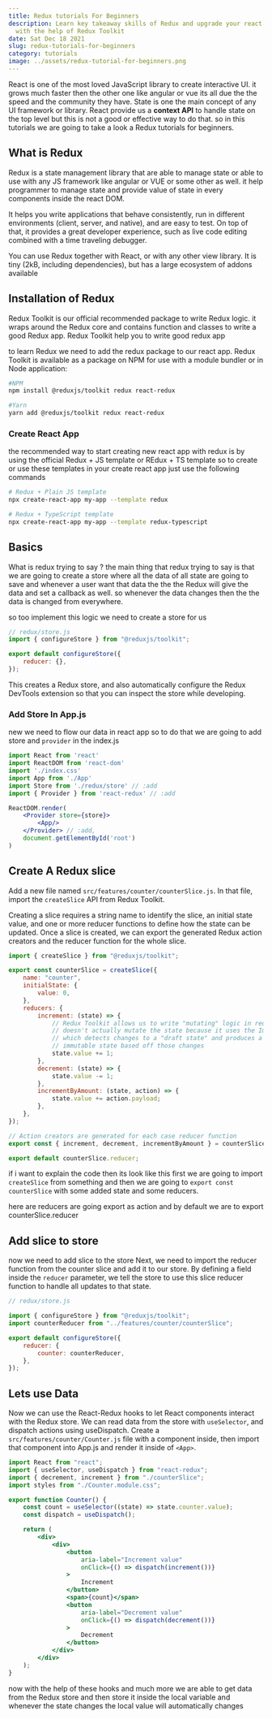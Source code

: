 ```yaml
---
title: Redux tutorials For Beginners
description: Learn key takeaway skills of Redux and upgrade your react skills
  with the help of Redux Toolkit
date: Sat Dec 18 2021
slug: redux-tutorials-for-beginners
category: tutorials
image: ../assets/redux-tutorial-for-beginners.png
---
```


React is one of the most loved JavaScript library to create interactive UI. it grows much faster then the other one like angular or vue its all due the the speed and the community they have. State is one the main concept of any UI framework or library. React provide us a **context API** to handle state on the top level but this is not a good or effective way to do that. so in this tutorials we are going to take a look a Redux tutorials for beginners.

## What is Redux

Redux is a state management library that are able to manage state or able to use with any JS framework like angular or VUE or some other as well. it help programmer to manage state and provide value of state in every components inside the react DOM.

It helps you write applications that behave consistently, run in different environments (client, server, and native), and are easy to test. On top of that, it provides a great developer experience, such as live code editing combined with a time traveling debugger.

You can use Redux together with React, or with any other view library. It is tiny (2kB, including dependencies), but has a large ecosystem of addons available

## Installation of Redux

Redux Toolkit is our official recommended package to write Redux logic. it wraps around the Redux core and contains function and classes to write a good Redux app. Redux Toolkit help you to write good redux app

to learn Redux we need to add the redux package to our react app. Redux Toolkit is available as a package on NPM for use with a module bundler or in Node application:

```bash
#NPM
npm install @reduxjs/toolkit redux react-redux

#Yarn
yarn add @reduxjs/toolkit redux react-redux
```

### Create React App

the recommended way to start creating new react app with redux is by using the official Redux + JS template or REdux + TS template
so to create or use these templates in your create react app just use the following commands

```bash
# Redux + Plain JS template
npx create-react-app my-app --template redux

# Redux + TypeScript template
npx create-react-app my-app --template redux-typescript
```

## Basics

What is redux trying to say ? the main thing that redux trying to say is that we are going to create a store where all the data of all state are going to save and whenever a user want that data the the the Redux will give the data and set a callback as well. so whenever the data changes then the the data is changed from everywhere.

so too implement this logic we need to create a store for us

```js
// redux/store.js
import { configureStore } from "@reduxjs/toolkit";

export default configureStore({
	reducer: {},
});
```

This creates a Redux store, and also automatically configure the Redux DevTools extension so that you can inspect the store while developing.

### Add Store In App.js

new we need to flow our data in react app so to do that we are going to add store and `provider` in the index.js

```jsx
import React from 'react'
import ReactDOM from 'react-dom'
import './index.css'
import App from './App'
import Store from './redux/store' // :add
import { Provider } from 'react-redux' // :add

ReactDOM.render(
	<Provider store={store}>
		<App/>
	</Provider> // :add,
	document.getElementById('root')
)
```

## Create A Redux slice

Add a new file named `src/features/counter/counterSlice.js`. In that file, import the `createSlice` API from Redux Toolkit.

Creating a slice requires a string name to identify the slice, an initial state value, and one or more reducer functions to define how the state can be updated. Once a slice is created, we can export the generated Redux action creators and the reducer function for the whole slice.

```js
import { createSlice } from "@reduxjs/toolkit";

export const counterSlice = createSlice({
	name: "counter",
	initialState: {
		value: 0,
	},
	reducers: {
		increment: (state) => {
			// Redux Toolkit allows us to write "mutating" logic in reducers. It
			// doesn't actually mutate the state because it uses the Immer library,
			// which detects changes to a "draft state" and produces a brand new
			// immutable state based off those changes
			state.value += 1;
		},
		decrement: (state) => {
			state.value -= 1;
		},
		incrementByAmount: (state, action) => {
			state.value += action.payload;
		},
	},
});

// Action creators are generated for each case reducer function
export const { increment, decrement, incrementByAmount } = counterSlice.actions;

export default counterSlice.reducer;
```

if i want to explain the code then its look like this first we are going to import `createSlice` from something and then we are going to `export const counterSlice` with some added state and some reducers.

here are reducers are going export as action and by default we are to export counterSlice.reducer

## Add slice to store

now we need to add slice to the store Next, we need to import the reducer function from the counter slice and add it to our store. By defining a field inside the `reducer` parameter, we tell the store to use this slice reducer function to handle all updates to that state.

```js
// redux/store.js

import { configureStore } from "@reduxjs/toolkit";
import counterReducer from "../features/counter/counterSlice";

export default configureStore({
	reducer: {
		counter: counterReducer,
	},
});
```

## Lets use Data

Now we can use the React-Redux hooks to let React components interact with the Redux store. We can read data from the store with `useSelector`, and dispatch actions using useDispatch. Create a `src/features/counter/Counter.js` file with a <Counter> component inside, then import that component into App.js and render it inside of `<App>`.

```jsx
import React from "react";
import { useSelector, useDispatch } from "react-redux";
import { decrement, increment } from "./counterSlice";
import styles from "./Counter.module.css";

export function Counter() {
	const count = useSelector((state) => state.counter.value);
	const dispatch = useDispatch();

	return (
		<div>
			<div>
				<button
					aria-label="Increment value"
					onClick={() => dispatch(increment())}
				>
					Increment
				</button>
				<span>{count}</span>
				<button
					aria-label="Decrement value"
					onClick={() => dispatch(decrement())}
				>
					Decrement
				</button>
			</div>
		</div>
	);
}
```

now with the help of these hooks and much more we are able to get data from the Redux store and then store it inside the local variable and whenever the state changes the local value will automatically changes
